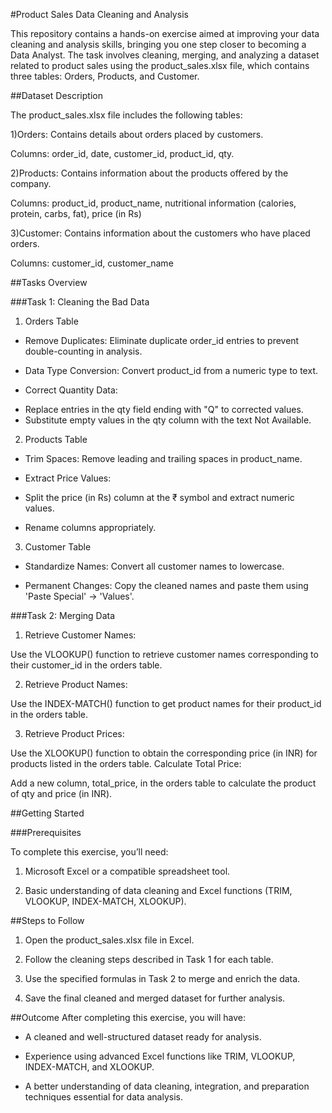 #Product Sales Data Cleaning and Analysis

This repository contains a hands-on exercise aimed at improving your data cleaning and analysis skills, bringing you one step closer to becoming a Data Analyst. The task involves cleaning, merging, and analyzing a dataset related to product sales using the product_sales.xlsx file, which contains three tables: Orders, Products, and Customer.

##Dataset Description

The product_sales.xlsx file includes the following tables:

1)Orders: Contains details about orders placed by customers.

Columns: order_id, date, customer_id, product_id, qty.

2)Products: Contains information about the products offered by the company.

Columns: product_id, product_name, nutritional information (calories, protein, carbs, fat), price (in Rs)

3)Customer: Contains information about the customers who have placed orders.

Columns: customer_id, customer_name

##Tasks Overview

###Task 1: Cleaning the Bad Data

1) Orders Table

* Remove Duplicates: Eliminate duplicate order_id entries to prevent double-counting in analysis.
  
* Data Type Conversion: Convert product_id from a numeric type to text.
  
* Correct Quantity Data:
  
 - Replace entries in the qty field ending with "Q" to corrected values.
 - Substitute empty values in the qty column with the text Not Available.

2) Products Table

* Trim Spaces: Remove leading and trailing spaces in product_name.

* Extract Price Values:
  
 * Split the price (in Rs) column at the ₹ symbol and extract numeric values.

* Rename columns appropriately.

3) Customer Table
   
* Standardize Names: Convert all customer names to lowercase.

* Permanent Changes: Copy the cleaned names and paste them using 'Paste Special' -> 'Values'.
  
###Task 2: Merging Data

1) Retrieve Customer Names:

Use the VLOOKUP() function to retrieve customer names corresponding to their customer_id in the orders table.

2) Retrieve Product Names:

Use the INDEX-MATCH() function to get product names for their product_id in the orders table.

3) Retrieve Product Prices:

Use the XLOOKUP() function to obtain the corresponding price (in INR) for products listed in the orders table.
Calculate Total Price:

Add a new column, total_price, in the orders table to calculate the product of qty and price (in INR).

##Getting Started

###Prerequisites

To complete this exercise, you’ll need:

1) Microsoft Excel or a compatible spreadsheet tool.

2) Basic understanding of data cleaning and Excel functions (TRIM, VLOOKUP, INDEX-MATCH, XLOOKUP).

##Steps to Follow

1) Open the product_sales.xlsx file in Excel.

2) Follow the cleaning steps described in Task 1 for each table.

3) Use the specified formulas in Task 2 to merge and enrich the data.

4) Save the final cleaned and merged dataset for further analysis.

##Outcome
After completing this exercise, you will have:

* A cleaned and well-structured dataset ready for analysis.

* Experience using advanced Excel functions like TRIM, VLOOKUP, INDEX-MATCH, and XLOOKUP.

* A better understanding of data cleaning, integration, and preparation techniques essential for data analysis.

